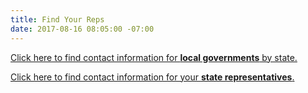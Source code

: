 ```yaml
---
title: Find Your Reps
date: 2017-08-16 08:05:00 -07:00
---
```


[Click here to find contact information for **local governments** by state.](https://www.usa.gov/local-governments)

[Click here to find contact information for your **state representatives**.](https://openstates.org/find_your_legislator/)
